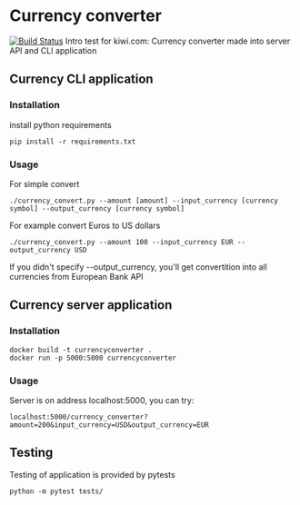 # Currency converter 
[![Build Status](https://travis-ci.org/lesnek/CurrencyConverter.svg?branch=master)](https://travis-ci.org/lesnek/CurrencyConverter)
Intro test for kiwi.com: Currency converter made into server API and CLI application

## Currency CLI application
### Installation
install python requirements
```
pip install -r requirements.txt
```
### Usage
For simple convert
```
./currency_convert.py --amount [amount] --input_currency [currency symbol] --output_currency [currency symbol]
```
For example convert Euros to US dollars
```
./currency_convert.py --amount 100 --input_currency EUR --output_currency USD
```
If you didn't specify --output_currency, you'll get convertition into all currencies from European Bank API

## Currency server application
### Installation
```
docker build -t currencyconverter .
docker run -p 5000:5000 currencyconverter
```
### Usage
Server is on address localhost:5000, you can try:
```
localhost:5000/currency_converter?amount=200&input_currency=USD&output_currency=EUR
```

## Testing
Testing of application is provided by pytests
```
python -m pytest tests/
```